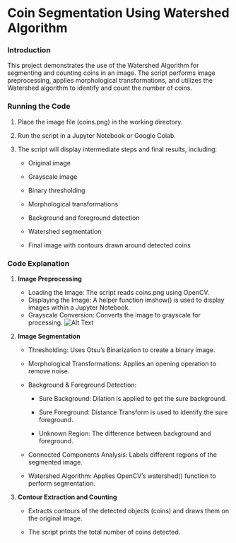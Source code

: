 # **Coin Segmentation Using Watershed Algorithm**
### **Introduction**
This project demonstrates the use of the Watershed Algorithm for segmenting and counting coins in an image. The script performs image preprocessing, applies morphological transformations, and utilizes the Watershed algorithm to identify and count the number of coins.

### **Running the Code**

1. Place the image file (coins.png) in the working directory.

2. Run the script in a Jupyter Notebook or Google Colab.

3. The script will display intermediate steps and final results, including:

   - Original image
    
    * Grayscale image
    
    * Binary thresholding
    
    * Morphological transformations
    
    * Background and foreground detection
    
    * Watershed segmentation
  
    * Final image with contours drawn around detected coins

### **Code Explanation**

1. **Image Preprocessing**
   * Loading the Image: The script reads coins.png using OpenCV.
   * Displaying the Image: A helper function imshow() is used to display images within a Jupyter Notebook.
   * Grayscale Conversion: Converts the image to grayscale for processing.
   ![Alt Text](https://raw.githubusercontent.com/Shriya8704/VR_Assignemnt1_Shriya_533/coins.png)

2. **Image Segmentation**
   * Thresholding: Uses Otsu’s Binarization to create a binary image.
  
   * Morphological Transformations: Applies an opening operation to remove noise.
  
   * Background & Foreground Detection:
  
     * Sure Background: Dilation is applied to get the sure background.
    
     * Sure Foreground: Distance Transform is used to identify the sure foreground.
    
     * Unknown Region: The difference between background and foreground.
  
   * Connected Components Analysis: Labels different regions of the segmented image.
  
   * Watershed Algorithm: Applies OpenCV’s watershed() function to perform segmentation.

3. **Contour Extraction and Counting**

   * Extracts contours of the detected objects (coins) and draws them on the original image.
  
   * The script prints the total number of coins detected.
